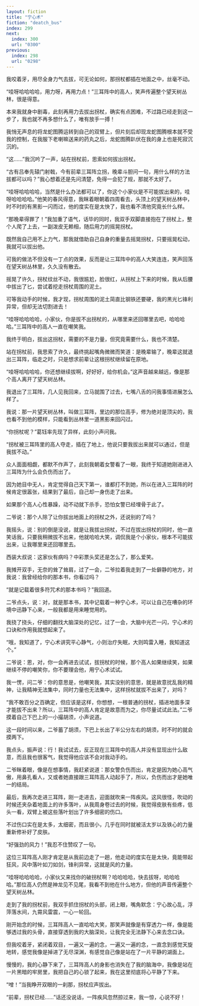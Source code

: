 ```yaml
---
layout: fiction
title: "宁心术"
fiction: "deatch_bus"
index: 299
next:
  index: 300
  url: "0300"
previous:
  index: 298
  url: "0298"
---
```

我咬着牙，用尽全身力气去拔，可无论如何，那拐杖都插在地面之中，丝毫不动。

“哇呀哈哈哈哈，用力呀，再用力点！”三耳阵中的高人，笑声传遍整个望天树丛林，很是得意。

本来我就身中剧毒，此刻再用力去拔出拐杖，确实有点困难，不过路已经走到这一步了，我也就不再多想什么了，唯有放手一搏！

我悄无声息的将龙蛇图腾运转到自己的双臂上，但片刻后却现龙蛇图腾根本就不受我的控制，在我服下老喇嘛送来的药丸之后，龙蛇图腾趴伏在我的身上也是死寂沉沉的。

“这……”我沉吟了一声，站在拐杖前，思索如何拔出拐杖。

“古有吕奉先辕门射戟，今有前辈三耳阵立拐，晚辈斗胆问一句，用什么样的方法拔都可以吗？”我心想着还是先问清楚，免得一会犯了规，那就不太好了。

“哇呀哈哈哈哈，当然是什么办法都可以了，你这个小家伙是不可能拔出来的，哇呀哈哈哈哈。”他笑的春风得意，我眯着眼朝着四周看去，头顶上的望天树丛林中，时不时的有黑影一闪而过，他的度实在是太快了，我也看不清他究竟长什么样。

“那晚辈得罪了！”我加重了语气，话毕的同时，我双手双脚直接抱在了拐杖上，整个人爬了上去，一副泼皮无赖相，随后用力的摇晃拐杖。

既然我自己用不上力气，那我就借助自己自身的重量去摇晃拐杖，只要摇晃松动，我就可以拔出他。

可我的做法不但没有一丁点的效果，反而是让三耳阵中的高人大笑连连，笑声回荡在望天树丛林里，久久没有散去。

摇晃了许久，拐杖纹丝不动，我很尴尬，脸很红，从拐杖上下来的时候，我从后腰中拔出了匕，尝试着挖走拐杖周围的泥土。

可等我动手的时候，我才现，拐杖周围的泥土简直比钢铁还要硬，我的黑光匕锋利异常，但却无法切割进去！

“哇呀哈哈哈哈，小家伙，你是拔不出拐杖的，从哪里来还回哪里去吧，哈哈哈哈。”三耳阵中的高人一直在嘲笑我。

我终于明白，拔出这拐杖，需要的不是力量，但究竟需要什么，我也不清楚。

站在拐杖前，我思索了许久，最终挑起嘴角微微而笑道：是晚辈输了，晚辈这就退出三耳阵，临走之时，只是想求前辈让这根拐杖继续留在原地。

“哇呀哈哈哈哈，你还想继续拔啊，好好好，给你机会。”这声音越来越远，像是那个高人离开了望天树丛林。

我退出了三耳阵，几人见我回来，立马就围了过去，七嘴八舌的问我事情进展怎么样了。

我说：那一片望天树丛林，叫做三耳阵，里边的那位高手，修为绝对是顶尖的，我也看不到他的模样，只能看到丛林里一道黑影来回闪过。

“你拐杖呢？”葛钰率先现了异样，此刻小声问我。

“拐杖被三耳阵里的高人夺走，插在了地上，他说只要我拔出来就可以通过，但是我拔不动。”

众人面面相觑，都默不作声了，此刻我朝着女警看了一眼，我终于知道她刚进进入三耳阵为什么会负伤而出了。

因为她目中无人，肯定觉得自己天下第一，谁都打不到她，所以在进入三耳阵的时候肯定很嚣张，结果到了最后，自己却一身伤走了出来。

如果那个高人心性暴躁，动不动就下杀手，恐怕女警已经埋骨于此了。

二爷说：那个人除了让你拔出地面上的拐杖之外，还说别的了吗？

我摇头，说：别的倒是没说，就是让我拔出拐杖，不过在拔出拐杖的同时，他一直笑话我，只要我稍微拔不出来，他就哈哈大笑，调侃我是个小家伙，根本不可能拔出来，让我哪里来还回哪里去。

西装大叔说：这家伙有病吗？中彩票头奖还是怎么了，那么爱笑。

我摊开双手，无奈的耸了耸肩，过了一会，二爷拉着我走到了一处僻静的地方，对我说：我曾经给你的那本书，你看过吗？

“就是记载着很多符咒术的那本书吗？”我回道。

二爷点头，说：对，就是那本书，其中记载着一种宁心术，可以让自己在嘈杂的环境中迅静下心来，一般我都是用来睡觉用的。

我挠了挠头，仔细的翻找大脑深处的记忆，过了一会，大脑中光芒一闪，宁心术的口诀和作用我就想起来了。

“哦，我知道了，宁心术讲究平心静气，小则治疗失眠，大则鸣雷入睡，我知道这个。”

二爷说：恩，对，你一会再进去试试，拔拐杖的时候，那个高人如果继续笑，如果继续不停的嘲笑你，你不要理会他，用宁心术试试。

我一愣，问二爷：你的意思是，他嘲笑我，其实没别的意思，就是故意扰乱我的精神，让我精神无法集中，同时力量也无法集中，这样拐杖就拔不出来了，对吗？

“我不敢百分之百确定，但应该是这样，你想想，一根普通的拐杖，插进地面多深才能拔不出来？所以，三耳阵中的高人肯定是故意而为之，你尽量试试此法。”二爷摸着自己下巴上的一小撮胡须，小声说道。

这一段时间以来，二爷蓄了胡须，下巴上长出了半公分左右的胡须，时不时的就会摸两下。

我点头，振声说：行！我试试去，反正现在三耳阵中的高人并没有显现出什么敌意，而且我也很客气，我觉得他应该不会对我动手的。

二爷眯着眼，像是在想事情，我赶紧说道：那女警负伤而出，肯定是因为她心高气傲，用鼻孔看人，又或者她直接跟三耳阵高人动起手了，所以，负伤而出才是她唯一的结局。

最后，我再次走进三耳阵，刚一走进去，迎面就吹来一阵疾风。这风很怪，吹动的时候还夹杂着地面上的许多落叶，从我周身卷过去的时候，我觉得皮肤有些疼，低头一看，双臂上被这些落叶划出了许多细密的伤口。

不过伤口实在是太多，太细密，而且很小，几乎在同时就被活太岁以及铁心的力量重新修补好了皮肤。

“好强劲的风力！”我忍不住赞叹了一句。

这位三耳阵高人刚才肯定是从我前边走了一趟，他走动的度实在是太快，竟能带起狂风，风中落叶如刀如剑，锋利异常，这就是风的力量。

“哇呀哈哈哈哈，小家伙又来找你的破拐杖啊？哈哈哈哈，快去拔呀，哈哈哈哈。”那位高人仍然是神龙见不见尾，我看不到他在什么地方，但他的声音传遍整个望天树丛林。

走到了我的拐杖前，我双手抓住拐杖的头部，闭上眼，嘴角默念：宁心故心乱，浮萍落水间，九霄风雷震，一心一轮回。

刚开始念的时候，三耳阵高人一直哈哈大笑，那笑声就像是有穿透力一样，像是能够透过我的头骨，直接穿透到我的大脑深处，让我完全无法静下心来去念口诀。

但我咬着牙，紧闭着双目，一遍又一遍的念，一遍又一遍的念，一直念到感觉天旋地转，感觉我像是掉进了无尽深渊，有感觉自己像是站在了一片平静的湖面上。

慢慢的，我的心静下来了，三耳阵高人的身影也消失在了我的脑海中，我像是站在一片黑暗的牢房里，我把自己的心锁了起来，我在这里彻底将心平静了下来。

“噌！”当我睁开双眼的一刹那，拐杖应声拔出。

“前辈，拐杖已经……”话还没说话，一阵疾风忽然掠过来，我一惊，心说不好！